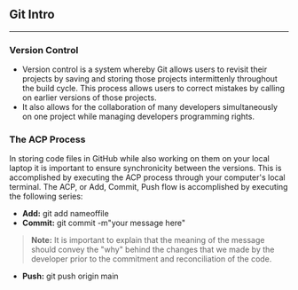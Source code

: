 ## Git Intro

---

### Version Control

- Version control is a system whereby Git allows users to revisit their projects by saving and storing those projects intermittenly throughout the build cycle.  This process allows users to correct mistakes by calling on earlier versions of those projects.
- It also allows for the collaboration of many developers simultaneously on one project while managing developers programming rights.

### The ACP Process

In storing code files in GitHub while also working on them on your local laptop it is important to ensure synchronicity between the versions.  This is accomplished by executing the ACP process through your computer's local terminal.  The ACP, or Add, Commit, Push flow is accomplished by executing the following series:

- **Add:** git add nameoffile
- **Commit:** git commit -m"your message here"

> **Note:** It is important to explain that the meaning of the message should convey the "why" behind the changes that we made by the developer prior to the commitment and reconciliation of the code.

- **Push:** git push origin main
